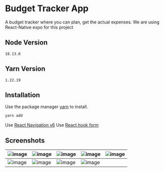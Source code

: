 # Budget Tracker App

A budget tracker where you can plan, get the actual expenses. We are using React-Native expo for this project

## Node Version
`18.13.0`

## Yarn Version
`1.22.19`

## Installation
Use the package manager [yarn]([https://pip.pypa.io/en/stable/](https://classic.yarnpkg.com/lang/en/docs/install/#mac-stable)https://classic.yarnpkg.com/lang/en/docs/install/#mac-stable) to install.
```bash
yarn add
```
Use [React Navigation v6](https://reactnavigation.org/)
Use [React hook form](https://react-hook-form.com/)

## Screenshots

| ![image](https://github.com/carlohyper/BudgetTracker/assets/55311935/1e3a0d1d-b6f8-437d-b1a0-7968aa4c377d) | ![image](https://github.com/carlohyper/BudgetTracker/assets/55311935/084d39ce-d4c7-4b44-9f14-f7df36764970) | ![image](https://github.com/carlohyper/BudgetTracker/assets/55311935/03e40f7e-f7dd-4a93-860d-847a3882cb6f) | ![image](https://github.com/carlohyper/BudgetTracker/assets/55311935/5aec6160-da44-437e-99b7-abc523c9a28d) | ![image](https://github.com/carlohyper/BudgetTracker/assets/55311935/f97d5f39-6c8e-4192-9318-6885f4903be5) |
| ------------ | ------------- | ------------ | ------------- | ------------ |
| ![image](https://github.com/carlohyper/BudgetTracker/assets/55311935/c40e80fc-0cf7-4530-a80a-7b5280fe40d9) | ![image](https://github.com/carlohyper/BudgetTracker/assets/55311935/c5209ce7-6bdd-4fd0-a4ac-703fc316f490) | ![image](https://github.com/carlohyper/BudgetTracker/assets/55311935/f952d927-2975-4ac7-8580-f08d5487da23) | ![image](https://github.com/carlohyper/BudgetTracker/assets/55311935/e1f6b7a0-b39b-41da-a7c9-f025de11e9f1) |   |
